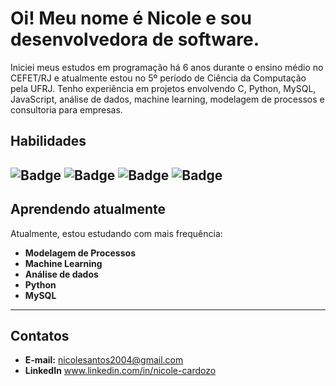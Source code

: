 # Oi! Meu nome é Nicole e sou desenvolvedora de software. 
Iniciei meus estudos em programação há 6 anos durante o ensino médio no CEFET/RJ e atualmente estou no 5º período de Ciência da Computação pela UFRJ. Tenho experiência em projetos envolvendo C, Python, MySQL, JavaScript, análise de dados, machine learning, modelagem de processos e consultoria para empresas. 
## Habilidades
![Badge](https://img.shields.io/badge/Python-3776AB?style=for-the-badge&logo=python&logoColor=white)
![Badge](https://img.shields.io/badge/JavaScript-F7DF1E?style=for-the-badge&logo=javascript&logoColor=black)
![Badge](https://img.shields.io/badge/C-00599C?style=for-the-badge&logo=c&logoColor=white)
![Badge](https://img.shields.io/badge/Java-ED8B00?style=for-the-badge&logo=openjdk&logoColor=white)
---
## Aprendendo atualmente
Atualmente, estou estudando com mais frequência: 
* **Modelagem de Processos**
* **Machine Learning**
* **Análise de dados**
* **Python**
* **MySQL**
---
## Contatos
* **E-mail:** nicolesantos2004@gmail.com
* **LinkedIn** www.linkedin.com/in/nicole-cardozo

